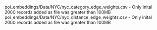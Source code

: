 poi_embeddings/Data/NYC/nyc_category_edge_weights.csv - Only inital 2000 records added as file was greater than 100MB
poi_embeddings/Data/NYC/nyc_distance_edge_weights.csv - Only inital 2000 records added as file was greater than 100MB
